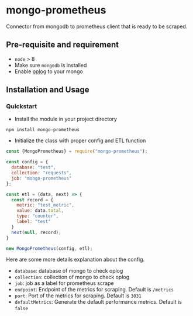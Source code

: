 # mongo-prometheus

Connector from mongodb to prometheus client that is ready to be scraped.

## Pre-requisite and requirement
* `node` > 8
* Make sure `mongodb` is installed
* Enable [oplog](https://docs.mongodb.com/manual/tutorial/convert-standalone-to-replica-set/) to your mongo

## Installation and Usage

### Quickstart
* Install the module in your project directory
```
npm install mongo-prometheus
```
* Initialize the class with proper config and ETL function
```js
const {MongoPrometheus} = require("mongo-prometheus");

const config = {
  database: "test",
  collection: "requests",
  job: "mongo-prometheus"
};

const etl = (data, next) => {
  const record = {
    metric: "test_metric",
    value: data.total,
    type: "counter",
    label: "test"
  }
  next(null, record);
}

new MongoPrometheus(config, etl);
```

Here are some more details explanation about the config.
* `database`: database of mongo to check oplog
* `collection`: collection of mongo to check oplog
* `job`: job as a label for prometheus scrape
* `endpoint`: Endpoint of the metrics for scraping. Default is `/metrics`
* `port`: Port of the metrics for scraping. Default is `3031`
* `defaultMetrics`: Generate the default performance metrics. Default is `false`